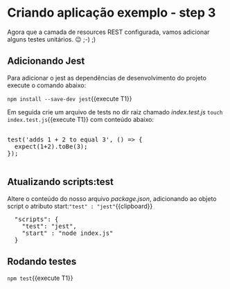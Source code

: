 # Criando aplicação exemplo - step 3

Agora que a camada de resources REST configurada, vamos adicionar alguns testes unitários. 😉 ;-) ;)

## Adicionando Jest

Para adicionar o jest as dependências de desenvolvimento do projeto execute o comando abaixo:

`npm install --save-dev jest`{{execute T1}}

Em seguida crie um arquivo de tests no dir raiz chamado _index.test.js_ `touch index.test.js`{{execute T1}} com conteúdo abaixo:

<pre class="file" data-filename="index.tests.js" data-target="replace">

test('adds 1 + 2 to equal 3', () => {
  expect(1+2).toBe(3);
});

</pre>

## Atualizando scripts:test

Altere o conteúdo do nosso arquivo _package.json_, adicionando ao objeto script o atributo start:`"test" : "jest"`{{clipboard}}

<pre class="file" data-target="clipboard">
  "scripts": {
    "test": "jest",
    "start" : "node index.js"
  }
</pre>

## Rodando testes

`npm test`{{execute T1}}
